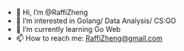 - 👋 Hi, I’m @RaffiZheng
- 👀 I’m interested in Golang/ Data Analysis/ CS:GO
- 🌱 I’m currently learning Go Web
- 📫 How to reach me: RaffiZheng@gmail.com

<!---
RaffiZheng/RaffiZheng is a ✨ special ✨ repository because its `README.md` (this file) appears on your GitHub profile.
You can click the Preview link to take a look at your changes.
--->
